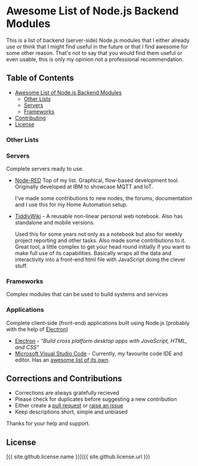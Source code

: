 # Awesome List of Node.js Backend Modules
This is a list of backend (server-side) Node.js modules that I either already use or think that I might find useful in the future or that 
I find awesome for some other reason. That's not to say that you would find them useful or even usable, this is only my opinion not a 
professional recommendation.

## Table of Contents
- [Awesome List of Node.js Backend Modules](#awesome-list-of-nodejs-backend-modules)
  - [Other Lists](#other-lists)
  - [Servers](#servers)
  - [Frameworks](#frameworks)
- [Contributing](#corrections-and-contributions)
- [License](#license)

### Other Lists

### Servers
Complete servers ready to use.
- [Node-RED](https://nodered.org/)
  Top of my list. Graphical, flow-based development tool. Originally developed at IBM to showcase MQTT and IoT.
  
  I've made some contributions to new nodes, the forums, documentation and I use this for my Home Automation setup.

- [TiddlyWiki](http://tiddlywiki.com/) - A reusable non-linear personal web notebook. Also has standalone and mobile versions.

  Used this for some years not only as a notebook but also for weekly project reporting and other tasks. Also made some contributions
  to it. Great tool, a little complex to get your head round initially if you want to make full use of its capabilities.
  Basically wraps all the data and interactivity into a front-end html file with JavaScript doing the clever stuff.

### Frameworks
Complex modules that can be used to build systems and services

### Applications
Complete client-side (front-end) applications built using Node.js (probably with the help of [Electron](https://electron.atom.io/))
- [Electron](https://electron.atom.io/) - *"Build cross platform desktop apps with JavaScript, HTML, and CSS"*
- [Microsoft Visual Studio Code](https://code.visualstudio.com/) - Currently, my favourite code IDE and editor. Has an [awesome list of its own](https://github.com/viatsko/awesome-vscode).

## Corrections and Contributions
- Corrections are always gratefully recieved
- Please check for duplicates before suggesting a new contribution
- Either create a [pull request](https://github.com/TotallyInformation/awesome-to-me/pulls) or [raise an issue](https://github.com/TotallyInformation/awesome-to-me/issues)
- Keep descriptions short, simple and unbiased

Thanks for your help and support.

## License
[{{ site.github.license.name }}]({{ site.github.license.url }})
